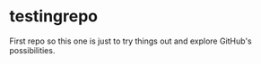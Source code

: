 # testingrepo
First repo so this one is just to try things out and explore GitHub's possibilities. 
